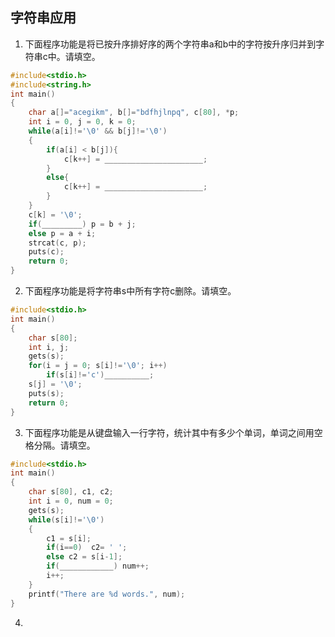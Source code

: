 ## 字符串应用

1. 下面程序功能是将已按升序排好序的两个字符串a和b中的字符按升序归并到字符串c中。请填空。

```c
#include<stdio.h>
#include<string.h>
int main()
{
    char a[]="acegikm", b[]="bdfhjlnpq", c[80], *p;
    int i = 0, j = 0, k = 0;
    while(a[i]!='\0' && b[j]!='\0')
    {
        if(a[i] < b[j]){
            c[k++] = ______________________;
        }
        else{
            c[k++] = ______________________;
        }
    }
    c[k] = '\0';
    if(_________) p = b + j;
    else p = a + i;
    strcat(c, p);
    puts(c);
    return 0;
}
```

2. 下面程序功能是将字符串s中所有字符c删除。请填空。

```c
#include<stdio.h>
int main()
{
    char s[80];
    int i, j;
    gets(s);
    for(i = j = 0; s[i]!='\0'; i++)
        if(s[i]!='c')__________;
    s[j] = '\0';
    puts(s);
    return 0;
}
```

3. 下面程序功能是从键盘输入一行字符，统计其中有多少个单词，单词之间用空格分隔。请填空。

```c
#include<stdio.h>
int main()
{
    char s[80], c1, c2;
    int i = 0, num = 0;
    gets(s);
    while(s[i]!='\0')
    {
        c1 = s[i];
        if(i==0)  c2= ' ';
        else c2 = s[i-1];
        if(____________) num++;
        i++;
    }
    printf("There are %d words.", num);
}
```

4. 